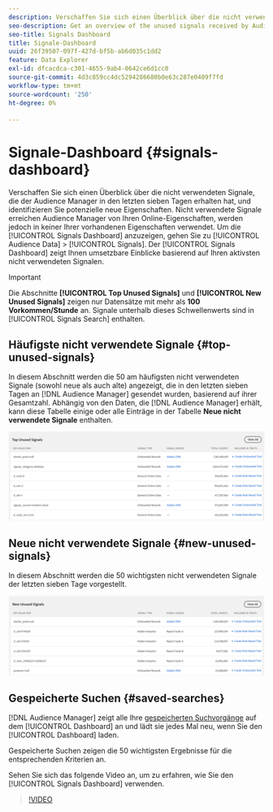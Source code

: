 ```yaml
---
description: Verschaffen Sie sich einen Überblick über die nicht verwendeten Signale, die der Audience Manager in den letzten sieben Tagen erhalten hat, und identifizieren Sie potenzielle neue Eigenschaften. Nicht verwendete Signale erreichen Audience Manager von Ihren Online-Eigenschaften, werden jedoch in keiner Ihrer vorhandenen Eigenschaften verwendet. Um das Signale-Dashboard anzuzeigen, gehen Sie zu Zielgruppendaten > Signale. Das Signale-Dashboard zeigt Ihnen umsetzbare Einblicke basierend auf Ihren aktivsten nicht verwendeten Signalen.
seo-description: Get an overview of the unused signals received by Audience Manager in the past 7 days and identify potential new traits. Unused signals reach Audience Manager from your online properties, but are not used in any of your existing traits. To view the Signals Dashboard, go to Audience Data > Signals. The Signals Dashboard shows you actionable insights based on your most active unused signals.
seo-title: Signals Dashboard
title: Signale-Dashboard
uuid: 26f39507-097f-427d-bf5b-ab6d035c1dd2
feature: Data Explorer
exl-id: dfcacdca-c301-4655-9ab4-0642ce6d1cc0
source-git-commit: 4d3c859cc4dc5294286680b0e63c287e0409f7fd
workflow-type: tm+mt
source-wordcount: '250'
ht-degree: 0%

---
```


# Signale-Dashboard {#signals-dashboard}

Verschaffen Sie sich einen Überblick über die nicht verwendeten Signale, die der Audience Manager in den letzten sieben Tagen erhalten hat, und identifizieren Sie potenzielle neue Eigenschaften. Nicht verwendete Signale erreichen Audience Manager von Ihren Online-Eigenschaften, werden jedoch in keiner Ihrer vorhandenen Eigenschaften verwendet. Um die [!UICONTROL Signals Dashboard] anzuzeigen, gehen Sie zu [!UICONTROL Audience Data] > [!UICONTROL Signals]. Der [!UICONTROL Signals Dashboard] zeigt Ihnen umsetzbare Einblicke basierend auf Ihren aktivsten nicht verwendeten Signalen.

>[!IMPORTANT]
>
>Die Abschnitte **[!UICONTROL Top Unused Signals]** und **[!UICONTROL New Unused Signals]** zeigen nur Datensätze mit mehr als **100 Vorkommen/Stunde** an. Signale unterhalb dieses Schwellenwerts sind in [!UICONTROL Signals Search] enthalten.

## Häufigste nicht verwendete Signale {#top-unused-signals}

In diesem Abschnitt werden die 50 am häufigsten nicht verwendeten Signale (sowohl neue als auch alte) angezeigt, die in den letzten sieben Tagen an [!DNL Audience Manager] gesendet wurden, basierend auf ihrer Gesamtzahl. Abhängig von den Daten, die [!DNL Audience Manager] erhält, kann diese Tabelle einige oder alle Einträge in der Tabelle **Neue nicht verwendete Signale** enthalten.

![](assets/signals-top-unused.png)

## Neue nicht verwendete Signale {#new-unused-signals}

In diesem Abschnitt werden die 50 wichtigsten nicht verwendeten Signale der letzten sieben Tage vorgestellt.

![](assets/signals-new-unused.png)

## Gespeicherte Suchen {#saved-searches}

[!DNL Audience Manager] zeigt alle Ihre [gespeicherten Suchvorgänge](../../features/data-explorer/data-explorer-signals-search/data-explorer-save-search.md) auf dem [!UICONTROL Dashboard] an und lädt sie jedes Mal neu, wenn Sie den [!UICONTROL Dashboard] laden.

Gespeicherte Suchen zeigen die 50 wichtigsten Ergebnisse für die entsprechenden Kriterien an.

Sehen Sie sich das folgende Video an, um zu erfahren, wie Sie den [!UICONTROL Signals Dashboard] verwenden.
>[!VIDEO](https://video.tv.adobe.com/v/25151/)
